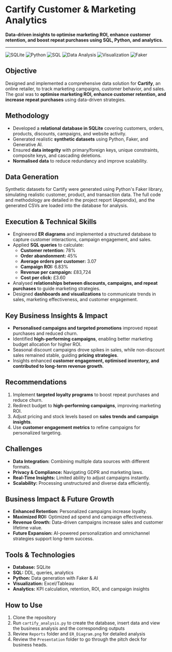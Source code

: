 # Cartify Customer & Marketing Analytics
**Data-driven insights to optimise marketing ROI, enhance customer retention, and boost repeat purchases using SQL, Python, and analytics.**

---

![SQLite](https://img.shields.io/badge/SQLite-339933?style=flat&logo=sqlite&logoColor=white)
![Python](https://img.shields.io/badge/Python-3776AB?style=flat&logo=python&logoColor=white)
![SQL](https://img.shields.io/badge/SQL-000000?style=flat&logo=postgresql&logoColor=white)
![Data Analysis](https://img.shields.io/badge/Data%20Analysis-F5A623?style=flat)
![Visualization](https://img.shields.io/badge/Visualization-FF6F61?style=flat)
![Faker](https://img.shields.io/badge/Faker-007ACC?style=flat)

## Objective
Designed and implemented a comprehensive data solution for **Cartify**, an online retailer, to track marketing campaigns, customer behavior, and sales.  
The goal was to **optimise marketing ROI, enhance customer retention, and increase repeat purchases** using data-driven strategies.

## Methodology
- Developed a **relational database in SQLite** covering customers, orders, products, discounts, campaigns, and website activity.  
- Generated realistic **synthetic datasets** using Python, Faker, and Generative AI.  
- Ensured **data integrity** with primary/foreign keys, unique constraints, composite keys, and cascading deletions.  
- **Normalised data** to reduce redundancy and improve scalability.

## Data Generation
Synthetic datasets for Cartify were generated using Python's Faker library, simulating realistic customer, product, and transaction data. The full code and methodology are detailed in the project report (Appendix), and the generated CSVs are loaded into the database for analysis.

## Execution & Technical Skills
- Engineered **ER diagrams** and implemented a structured database to capture customer interactions, campaign engagement, and sales.  
- Applied **SQL queries** to calculate:
  - **Customer retention:** 78%  
  - **Order abandonment:** 45%  
  - **Average orders per customer:** 3.07  
  - **Campaign ROI:** 6.83%  
  - **Revenue per campaign:** £83,724  
  - **Cost per click:** £3.60  
- Analysed **relationships between discounts, campaigns, and repeat purchases** to guide marketing strategies.  
- Designed **dashboards and visualizations** to communicate trends in sales, marketing effectiveness, and customer engagement.

## Key Business Insights & Impact
- **Personalised campaigns and targeted promotions** improved repeat purchases and reduced churn.  
- Identified **high-performing campaigns**, enabling better marketing budget allocation for higher ROI.  
- Seasonal discount campaigns drove spikes in sales, while non-discount sales remained stable, guiding **pricing strategies**.  
- Insights enhanced **customer engagement, optimised inventory, and contributed to long-term revenue growth**.

## Recommendations
1. Implement **targeted loyalty programs** to boost repeat purchases and reduce churn.  
2. Redirect budget to **high-performing campaigns**, improving marketing ROI.  
3. Adjust pricing and stock levels based on **sales trends and campaign insights**.  
4. Use **customer engagement metrics** to refine campaigns for personalized targeting.  

## Challenges
- **Data Integration:** Combining multiple data sources with different formats.  
- **Privacy & Compliance:** Navigating GDPR and marketing laws.  
- **Real-Time Insights:** Limited ability to adjust campaigns instantly.  
- **Scalability:** Processing unstructured and diverse data efficiently.  

## Business Impact & Future Growth
- **Enhanced Retention:** Personalized campaigns increase loyalty.  
- **Maximized ROI:** Optimized ad spend and campaign effectiveness.  
- **Revenue Growth:** Data-driven campaigns increase sales and customer lifetime value.  
- **Future Expansion:** AI-powered personalization and omnichannel strategies support long-term success. 

## Tools & Technologies
- **Database:** SQLite  
- **SQL:** DDL, queries, analytics  
- **Python:** Data generation with Faker & AI  
- **Visualization:** Excel/Tableau  
- **Analytics:** KPI calculation, retention, ROI, and campaign insights

## How to Use
1. Clone the repository  
2. Run `cartify_analysis.py` to create the database, insert data and view the business analysis and the corresponding outputs  
3. Review `Reports` folder and `ER_Diagram.png` for detailed analysis
4. Review the `Presentation` folder to go through the pitch deck for business heads.
